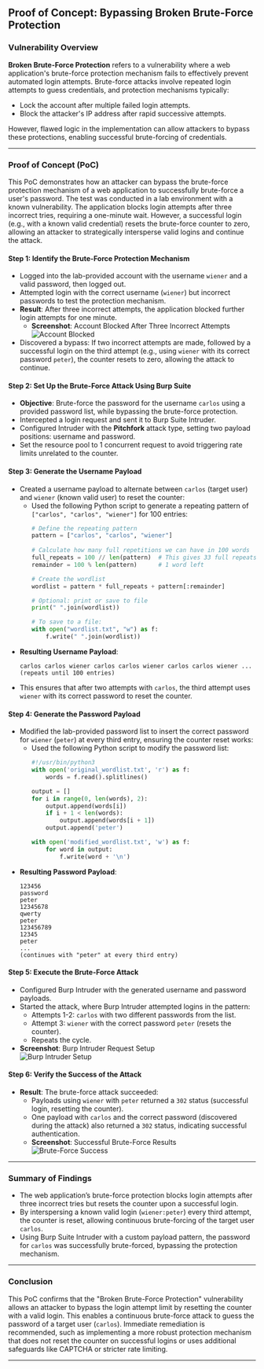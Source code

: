 
## Proof of Concept: Bypassing Broken Brute-Force Protection

### Vulnerability Overview

**Broken Brute-Force Protection** refers to a vulnerability where a web application's brute-force protection mechanism fails to effectively prevent automated login attempts. Brute-force attacks involve repeated login attempts to guess credentials, and protection mechanisms typically:

- Lock the account after multiple failed login attempts.
- Block the attacker's IP address after rapid successive attempts.

However, flawed logic in the implementation can allow attackers to bypass these protections, enabling successful brute-forcing of credentials.

---

### Proof of Concept (PoC)

This PoC demonstrates how an attacker can bypass the brute-force protection mechanism of a web application to successfully brute-force a user's password. The test was conducted in a lab environment with a known vulnerability. The application blocks login attempts after three incorrect tries, requiring a one-minute wait. However, a successful login (e.g., with a known valid credential) resets the brute-force counter to zero, allowing an attacker to strategically intersperse valid logins and continue the attack.

#### Step 1: Identify the Brute-Force Protection Mechanism
- Logged into the lab-provided account with the username `wiener` and a valid password, then logged out.
- Attempted login with the correct username (`wiener`) but incorrect passwords to test the protection mechanism.
- **Result**: After three incorrect attempts, the application blocked further login attempts for one minute.  
  - **Screenshot**: Account Blocked After Three Incorrect Attempts  
    ![Account Blocked](https://github.com/user-attachments/assets/85e9b13f-d035-4091-b8d7-b050d5e1322d)
- Discovered a bypass: If two incorrect attempts are made, followed by a successful login on the third attempt (e.g., using `wiener` with its correct password `peter`), the counter resets to zero, allowing the attack to continue.

#### Step 2: Set Up the Brute-Force Attack Using Burp Suite
- **Objective**: Brute-force the password for the username `carlos` using a provided password list, while bypassing the brute-force protection.
- Intercepted a login request and sent it to Burp Suite Intruder.
- Configured Intruder with the **Pitchfork** attack type, setting two payload positions: username and password.
- Set the resource pool to 1 concurrent request to avoid triggering rate limits unrelated to the counter.

#### Step 3: Generate the Username Payload
- Created a username payload to alternate between `carlos` (target user) and `wiener` (known valid user) to reset the counter:
  - Used the following Python script to generate a repeating pattern of `["carlos", "carlos", "wiener"]` for 100 entries:  
    ```python
    # Define the repeating pattern
    pattern = ["carlos", "carlos", "wiener"]
   
    # Calculate how many full repetitions we can have in 100 words
    full_repeats = 100 // len(pattern)  # This gives 33 full repeats (99 words)
    remainder = 100 % len(pattern)      # 1 word left

    # Create the wordlist
    wordlist = pattern * full_repeats + pattern[:remainder]

    # Optional: print or save to file
    print(" ".join(wordlist))

    # To save to a file:
    with open("wordlist.txt", "w") as f:
        f.write(" ".join(wordlist))
    ```
- **Resulting Username Payload**:  
  ```
  carlos carlos wiener carlos carlos wiener carlos carlos wiener ... (repeats until 100 entries)
  ```
- This ensures that after two attempts with `carlos`, the third attempt uses `wiener` with its correct password to reset the counter.

#### Step 4: Generate the Password Payload
- Modified the lab-provided password list to insert the correct password for `wiener` (`peter`) at every third entry, ensuring the counter reset works:
  - Used the following Python script to modify the password list:  
    ```python
    #!/usr/bin/python3
    with open('original_wordlist.txt', 'r') as f:
        words = f.read().splitlines()

    output = []
    for i in range(0, len(words), 2):
        output.append(words[i])
        if i + 1 < len(words):
            output.append(words[i + 1])
        output.append('peter')

    with open('modified_wordlist.txt', 'w') as f:
        for word in output:
            f.write(word + '\n')
    ```
- **Resulting Password Payload**:  
  ```
  123456
  password
  peter
  12345678
  qwerty
  peter
  123456789
  12345
  peter
  ...
  (continues with "peter" at every third entry)
  ```

#### Step 5: Execute the Brute-Force Attack
- Configured Burp Intruder with the generated username and password payloads.
- Started the attack, where Burp Intruder attempted logins in the pattern:  
  - Attempts 1-2: `carlos` with two different passwords from the list.  
  - Attempt 3: `wiener` with the correct password `peter` (resets the counter).  
  - Repeats the cycle.
- **Screenshot**: Burp Intruder Request Setup  
  ![Burp Intruder Setup](https://github.com/user-attachments/assets/70875ba4-acd2-4a1b-8586-1f28dd30ff9c)

#### Step 6: Verify the Success of the Attack
- **Result**: The brute-force attack succeeded:  
  - Payloads using `wiener` with `peter` returned a `302` status (successful login, resetting the counter).  
  - One payload with `carlos` and the correct password (discovered during the attack) also returned a `302` status, indicating successful authentication.  
  - **Screenshot**: Successful Brute-Force Results  
    ![Brute-Force Success](https://github.com/user-attachments/assets/4ac4b225-5010-48a7-9ba2-a16238f7d9d9)

---

### Summary of Findings

- The web application’s brute-force protection blocks login attempts after three incorrect tries but resets the counter upon a successful login.
- By interspersing a known valid login (`wiener:peter`) every third attempt, the counter is reset, allowing continuous brute-forcing of the target user `carlos`.
- Using Burp Suite Intruder with a custom payload pattern, the password for `carlos` was successfully brute-forced, bypassing the protection mechanism.

---

### Conclusion

This PoC confirms that the "Broken Brute-Force Protection" vulnerability allows an attacker to bypass the login attempt limit by resetting the counter with a valid login. This enables a continuous brute-force attack to guess the password of a target user (`carlos`). Immediate remediation is recommended, such as implementing a more robust protection mechanism that does not reset the counter on successful logins or uses additional safeguards like CAPTCHA or stricter rate limiting.

---
